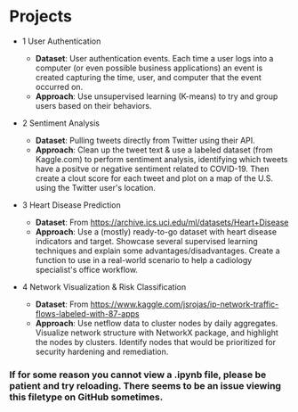 # Projects

 - 1 User Authentication
 
      - **Dataset**: User authentication events. Each time a user logs into a computer (or even possible business applications) an event is created capturing the time, user, and computer that the event occurred on. 
      - **Approach**: Use unsupervised learning (K-means) to try and group users based on their behaviors. 
 
 - 2 Sentiment Analysis
 
      - **Dataset**: Pulling tweets directly from Twitter using their API.
      - **Approach**: Clean up the tweet text & use a labeled dataset (from Kaggle.com) to perform sentiment analysis, identifying which tweets have a positve or negative sentiment related to COVID-19. Then create a clout score for each tweet and plot on a map of the U.S. using the Twitter user's location.

 - 3 Heart Disease Prediction
 
      - **Dataset**: From https://archive.ics.uci.edu/ml/datasets/Heart+Disease
      - **Approach**: Use a (mostly) ready-to-go dataset with heart disease indicators and target. Showcase several supervised learning techniques and explain some advantages/disadvantages. Create a function to use in a real-world scenario to help a cadiology specialist's office workflow.
      
- 4 Network Visualization & Risk Classification

     - **Dataset**: From https://www.kaggle.com/jsrojas/ip-network-traffic-flows-labeled-with-87-apps
     - **Approach**: Use netflow data to cluster nodes by daily aggregates. Visualize network structure with NetworkX package, and highlight the nodes by clusters. Identify nodes that would be prioritized for security hardening and remediation. 
      
      
### If for some reason you cannot view a .ipynb file, please be patient and try reloading. There seems to be an issue viewing this filetype on GitHub sometimes.
